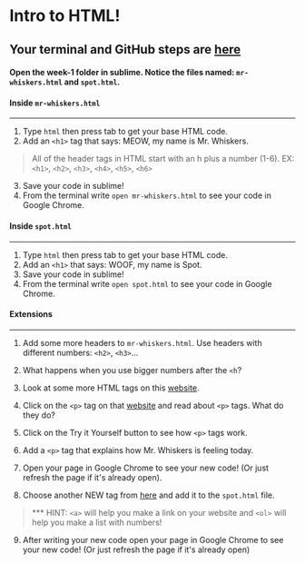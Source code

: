 # Intro to HTML!

## Your terminal and GitHub steps are [here](https://github.com/hw-studio-fall17/terminal-github-commands-help)
#### Open the week-1 folder in sublime. Notice the files named: `mr-whiskers.html` and `spot.html`.

#### Inside `mr-whiskers.html`
---
1. Type `html` then press tab to get your base HTML code. 
2. Add an `<h1>` tag that says: MEOW, my name is Mr. Whiskers.
> All of the header tags in HTML start with an h plus a number (1-6). EX: `<h1>`, `<h2>`, `<h3>`, `<h4>`, `<h5>`, `<h6>`
3. Save your code in sublime!
4. From the terminal write `open mr-whiskers.html` to see your code in Google Chrome.


#### Inside `spot.html`
---
1. Type `html` then press tab to get your base HTML code.
2. Add an `<h1>` that says: WOOF, my name is Spot.
3. Save your code in sublime!
3. From the terminal write `open spot.html` to see your code in Google Chrome.


#### Extensions
---
1. Add some more headers to `mr-whiskers.html`. Use headers with different numbers: `<h2>`, `<h3>`...
2. What happens when you use bigger numbers after the `<h`?
3. Look at some more HTML tags on this [website](https://www.w3schools.com/tags/ref_byfunc.asp).

4. Click on the `<p>` tag on that [website](https://www.w3schools.com/tags/ref_byfunc.asp) and read about `<p>` tags. What do they do?
5. Click on the Try it Yourself button to see how `<p>` tags work. 
6. Add a `<p>` tag that explains how Mr. Whiskers is feeling today. 
7. Open your page in Google Chrome to see your new code! (Or just refresh the page if it's already open).
8. Choose another NEW tag from [here](https://www.w3schools.com/tags/ref_byfunc.asp) and add it to the `spot.html` file. 
> *** HINT: `<a>` will help you make a link on your website and `<ol>` will help you make a list with numbers!
9. After writing your new code open your page in Google Chrome to see your new code! (Or just refresh the page if it's already open)
